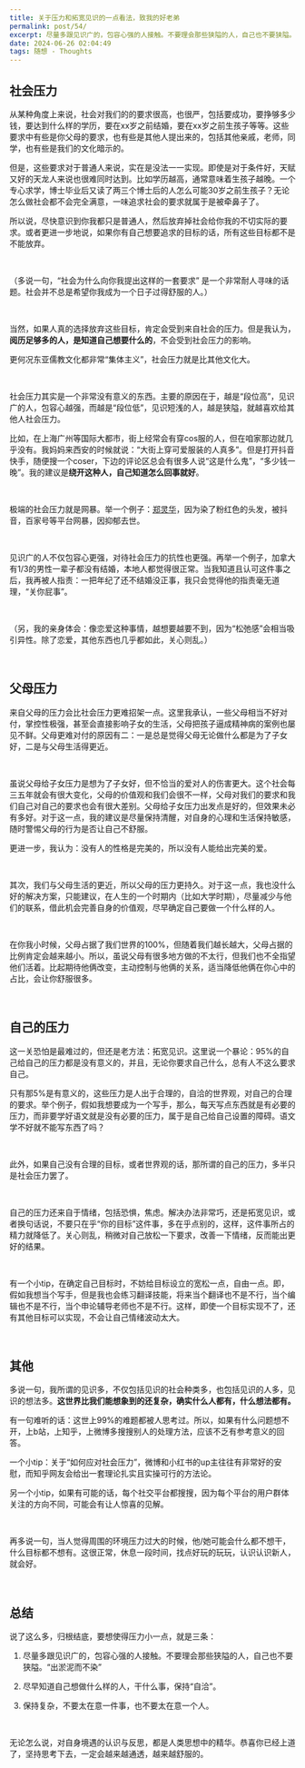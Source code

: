 ```yaml
---
title: 关于压力和拓宽见识的一点看法，致我的好老弟
permalink: post/54/
excerpt: 尽量多跟见识广的，包容心强的人接触。不要理会那些狭隘的人，自己也不要狭隘。“出淤泥而不染”<br>尽早知道自己想做什么样的人，干什么事，保持“自洽”。<br>保持复杂，不要太在意一件事，也不要太在意一个人。
date: 2024-06-26 02:04:49
tags: 随想 - Thoughts
---
```


## 社会压力

从某种角度上来说，社会对我们的的要求很高，也很严，包括要成功，要挣够多少钱，要达到什么样的学历，要在xx岁之前结婚，要在xx岁之前生孩子等等。这些要求中有些是你父母的要求，也有些是其他人提出来的，包括其他亲戚，老师，同学，也有些是我们的文化暗示的。

但是，这些要求对于普通人来说，实在是没法一一实现。即使是对于条件好，天赋又好的天龙人来说也很难同时达到。比如学历越高，通常意味着生孩子越晚。一个专心求学，博士毕业后又读了两三个博士后的人怎么可能30岁之前生孩子？无论怎么做社会都不会完全满意，一味追求社会的要求就属于是被牵鼻子了。

所以说，尽快意识到你我都只是普通人，然后放弃掉社会给你我的不切实际的要求。或者更进一步地说，如果你有自己想要追求的目标的话，所有这些目标都不是不能放弃。

<br>

（多说一句，“社会为什么向你我提出这样的一套要求” 是一个非常耐人寻味的话题。社会并不总是希望你我成为一个日子过得舒服的人。）

<br>

当然，如果人真的选择放弃这些目标，肯定会受到来自社会的压力。但是我认为，**阅历足够多的人，是知道自己想要什么的**，不会受到社会压力的影响。

更何况东亚儒教文化都非常“集体主义”，社会压力就是比其他文化大。

<br>

社会压力其实是一个非常没有意义的东西。主要的原因在于，越是“段位高”，见识广的人，包容心越强，而越是“段位低”，见识短浅的人，越是狭隘，就越喜欢给其他人社会压力。

比如，在上海广州等国际大都市，街上经常会有穿cos服的人，但在咱家那边就几乎没有。我妈妈来西安的时候就说：“大街上穿可爱服装的人真多”。但是打开抖音快手，随便搜一个coser，下边的评论区总会有很多人说“这是什么鬼”，“多少钱一晚”。我的建议是**绕开这种人，自己知道怎么回事就好**。

<br>

极端的社会压力就是网暴。举一个例子：[郑灵华](https://news.cctv.com/2023/02/22/ARTI6A4aGGVOh6oDNnUkT47V230222.shtml)，因为染了粉红色的头发，被抖音，百家号等平台网暴，因抑郁去世。

<br>

见识广的人不仅包容心更强，对待社会压力的抗性也更强。再举一个例子，加拿大有1/3的男性一辈子都没有结婚，本地人都觉得很正常。当我知道且认可这件事之后，我再被人指责：一把年纪了还不结婚没正事，我只会觉得他的指责毫无道理，“关你屁事”。

<br>

（另，我的亲身体会：像恋爱这种事情，越想要越要不到，因为“松弛感”会相当吸引异性。除了恋爱，其他东西也几乎都如此，关心则乱。）

<br>

## 父母压力

来自父母的压力会比社会压力更难招架一点。这里我承认，一些父母相当不好对付，掌控性极强，甚至会直接影响子女的生活，父母把孩子逼成精神病的案例也屡见不鲜。父母更难对付的原因有二：一是总是觉得父母无论做什么都是为了子女好，二是与父母生活得更近。

<br>

虽说父母给子女压力是想为了子女好，但不恰当的爱对人的伤害更大。这个社会每三五年就会有很大变化，父母的价值观和我们会很不一样，父母对我们的要求和我们自己对自己的要求也会有很大差别。父母给子女压力出发点是好的，但效果未必有多好。对于这一点，我的建议是尽量保持清醒，对自身的心理和生活保持敏感，随时警惕父母的行为是否让自己不舒服。

更进一步，我认为：没有人的性格是完美的，所以没有人能给出完美的爱。

<br>

其次，我们与父母生活的更近，所以父母的压力更持久。对于这一点，我也没什么好的解决方案，只能建议，在人生的一个时期内（比如大学时期），尽量减少与他们的联系，借此机会完善自身的价值观，尽早确定自己要做一个什么样的人。

<br>

在你我小时候，父母占据了我们世界的100%，但随着我们越长越大，父母占据的比例肯定会越来越小。所以，虽说父母有很多地方做的不太行，但我们也不全指望他们活着。比起期待他俩改变，主动控制与他俩的关系，适当降低他俩在你心中的占比，会让你舒服很多。

<br>

## 自己的压力

这一关恐怕是最难过的，但还是老方法：拓宽见识。这里说一个暴论：95%的自己给自己的压力都是没有意义的，并且，无论你要求自己什么，总有人不这么要求自己。

只有那5%是有意义的，这些压力是人出于合理的，自洽的世界观，对自己的合理的要求。举个例子，假如我想要成为一个写手，那么，每天写点东西就是有必要的压力，而非要学好语文就是没有必要的压力，属于是自己给自己设置的障碍。语文学不好就不能写东西了吗？

<br>

此外，如果自己没有合理的目标，或者世界观的话，那所谓的自己的压力，多半只是社会压力罢了。

<br>

自己的压力还来自于情绪，包括恐惧，焦虑。解决办法非常巧，还是拓宽见识，或者换句话说，不要只在乎“你的目标”这件事，多在乎点别的，这样，这件事所占的精力就降低了。关心则乱，稍微对自己放松一下要求，改善一下情绪，反而能出更好的结果。

<br>

有一个小tip，在确定自己目标时，不妨给目标设立的宽松一点，自由一点。即，假如我想当个写手，但是我也会练习翻译技能，将来当个翻译也不是不行，当个编辑也不是不行，当个申论辅导老师也不是不行。这样，即使一个目标实现不了，还有其他目标可以实现，不会让自己情绪波动太大。

<br>

## 其他

多说一句，我所谓的见识多，不仅包括见识的社会种类多，也包括见识的人多，见识的想法多。**这世界比我们能想象到的还复杂，确实什么人都有，什么想法都有。**

有一句难听的话：这世上99%的难题都被人思考过。所以，如果有什么问题想不开，上b站，上知乎，上微博多搜搜别人的处理方法，应该不乏有参考意义的回答。

一个小tip：关于“如何应对社会压力”，微博和小红书的up主往往有非常好的安慰，而知乎网友会给出一套理论扎实且实操可行的方法论。

另一个小tip，如果有可能的话，每个社交平台都搜搜，因为每个平台的用户群体关注的方向不同，可能会有让人惊喜的见解。

<br>

再多说一句，当人觉得周围的环境压力过大的时候，他/她可能会什么都不想干，什么目标都不想有。这很正常，休息一段时间，找点好玩的玩玩，认识认识新人，就会好。

<br>

## 总结

说了这么多，归根结底，要想使得压力小一点，就是三条：

1. 尽量多跟见识广的，包容心强的人接触。不要理会那些狭隘的人，自己也不要狭隘。“出淤泥而不染”

2. 尽早知道自己想做什么样的人，干什么事，保持“自洽”。
   
3. 保持复杂，不要太在意一件事，也不要太在意一个人。

<br>

无论怎么说，对自身境遇的认识与反思，都是人类思想中的精华。恭喜你已经上道了，坚持思考下去，一定会越来越通透，越来越舒服的。